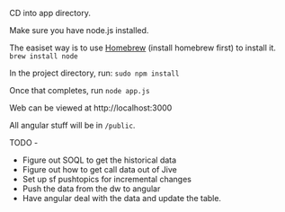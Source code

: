 CD into app directory.

Make sure you have node.js installed.

The easiset way is to use [Homebrew](http://brew.sh/) (install homebrew first) to install it.
`brew install node`

In the project directory, run:
`sudo npm install`

Once that completes, run
`node app.js`  

Web can be viewed at http://localhost:3000

All angular stuff will be in `/public`.

TODO -
* Figure out SOQL to get the historical data
* Figure out how to get call data out of Jive
* Set up sf pushtopics for incremental changes
* Push the data from the dw to angular
* Have angular deal with the data and update the table.
